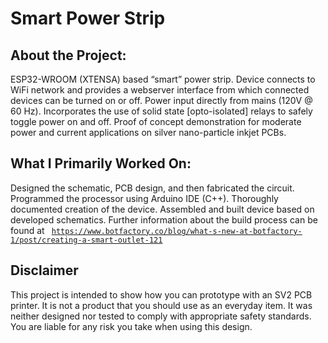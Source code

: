 # Smart Power Strip
## About the Project:
ESP32-WROOM (XTENSA) based “smart” power strip. Device connects to WiFi network and provides a webserver interface from which connected devices can be turned on or off. Power input directly from mains (120V @ 60 Hz). Incorporates the use of solid state [opto-isolated] relays to safely toggle power on and off. Proof of concept demonstration for moderate power and current applications on silver nano-particle inkjet PCBs.
## What I Primarily Worked On:
Designed the schematic, PCB design, and then fabricated the circuit. Programmed the processor using Arduino IDE (C++). Thoroughly documented creation of the device. Assembled and built device based on developed schematics.
Further information about the build process can be found at <code> https://www.botfactory.co/blog/what-s-new-at-botfactory-1/post/creating-a-smart-outlet-121 </code> 

## Disclaimer
This project is intended to show how you can prototype with an SV2 PCB printer. It is not a product that you should use as an everyday item. It was neither designed nor tested to comply with appropriate safety standards. You are liable for any risk you take when using this design.


